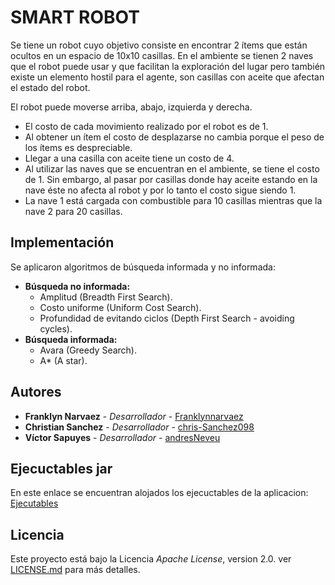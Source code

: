 # SMART ROBOT
Se tiene un robot cuyo objetivo consiste en encontrar 2 ítems que están ocultos en un espacio de 10x10 casillas. En el ambiente se tienen 2 naves que el robot puede usar y que facilitan la exploración del lugar pero también existe un elemento hostil para el agente, son casillas con aceite que afectan el estado del robot.

El robot puede moverse arriba, abajo, izquierda y derecha. 
* El costo de cada movimiento realizado por el robot es de 1.
* Al obtener un ítem el costo de desplazarse no cambia porque el peso de los ítems es despreciable. 
* Llegar a una casilla con aceite tiene un costo de 4. 
* Al utilizar las naves que se encuentran en el ambiente, se tiene el costo de 1. Sin embargo, al pasar por casillas donde hay aceite estando en la nave éste no afecta al robot y por lo tanto el costo sigue siendo 1. 
* La nave 1 está cargada con combustible para 10 casillas mientras que la nave 2 para 20 casillas.

## Implementación
Se aplicaron algoritmos de búsqueda informada y no informada:
* **Búsqueda no informada:**
    * Amplitud (Breadth First Search).
    * Costo uniforme (Uniform Cost Search).
    * Profundidad de evitando ciclos (Depth First Search - avoiding cycles).
* **Búsqueda informada:**
    * Avara (Greedy Search).
    * A* (A star).

## Autores
* **Franklyn Narvaez** - *Desarrollador* - [Franklynnarvaez](https://github.com/Franklynnarvaez)
* **Christian Sanchez** - *Desarrollador* - [chris-Sanchez098](https://github.com/chris-Sanchez098)
* **Víctor Sapuyes** - *Desarrollador* - [andresNeveu](https://github.com/andresNeveu)

## Ejecuctables jar
En este enlace se encuentran alojados los ejecuctables de la aplicacion: [Ejecutables](https://correounivalleeduco-my.sharepoint.com/:f:/g/personal/victor_sapuyes_correounivalle_edu_co/En4zroCTq2hBkhDTLPKKSd8BQbOXKmFI2Pvpc4CMAeFOQw?e=3OycwI)

## Licencia
Este proyecto está bajo la Licencia *Apache License*, version 2.0. ver [LICENSE.md](LICENSE.md) para más detalles. 
